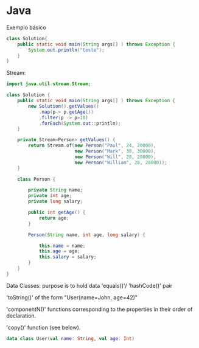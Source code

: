 # Java

Exemplo básico
```java
class Solution{
	public static void main(String args[] ) throws Exception {  
		System.out.println("teste");
	}
}
```
Stream:
```java
import java.util.stream.Stream;

class Solution {
    public static void main(String args[] ) throws Exception {
		new Solution().getValues()
			.map(p-> p.getAge()) 
			.filter(p -> p>10) 
			.forEach(System.out::println);
	}

    private Stream<Person> getValues() {
        return Stream.of(new Person("Paul", 24, 20000), 
                         new Person("Mark", 30, 30000), 
                         new Person("Will", 28, 28000),
                         new Person("William", 28, 28000));
    }

    class Person {

        private String name;
        private int age;
        private long salary;

        public int getAge() {
            return age;
        }

        Person(String name, int age, long salary) {

            this.name = name;
            this.age = age;
            this.salary = salary;
        }
    }
}
```
Data Classes: purpose is to hold data
'equals()'/ 'hashCode()' pair

'toString()' of the form "User(name=John, age=42)"

'componentN()' functions corresponding to the properties in their order of declaration.

'copy()' function (see below).
```kotlin
data class User(val name: String, val age: Int)
```


